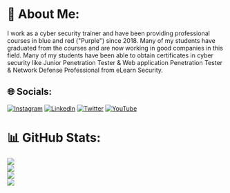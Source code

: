 # 💫 About Me:
I work as a cyber security trainer and have been providing professional courses in blue and red ("Purple") since 2018. Many of my students have graduated from the courses and are now working in good companies in this field. Many of my students have been able to obtain certificates in cyber security like Junior Penetration Tester & Web application Penetration Tester & Network Defense Professional from eLearn Security.


## 🌐 Socials:
[![Instagram](https://img.shields.io/badge/Instagram-%23E4405F.svg?logo=Instagram&logoColor=white)](https://instagram.com/5q_zx) [![LinkedIn](https://img.shields.io/badge/LinkedIn-%230077B5.svg?logo=linkedin&logoColor=white)](https://linkedin.com/in/asaad-alharthy) [![Twitter](https://img.shields.io/badge/Twitter-%231DA1F2.svg?logo=Twitter&logoColor=white)](https://twitter.com/0xBl4ck) [![YouTube](https://img.shields.io/badge/YouTube-%23FF0000.svg?logo=YouTube&logoColor=white)](https://youtube.com/@UCU80p-vLMqweSeGM-UMqbSw) 
# 📊 GitHub Stats:
![](https://github-readme-stats.vercel.app/api?username=crushingxom&theme=vue-dark&hide_border=false&include_all_commits=true&count_private=true)<br/>
![](https://github-readme-streak-stats.herokuapp.com/?user=crushingxom&theme=vue-dark&hide_border=false)<br/>
![](https://wigle.net][img]https://wigle.net/bi/J_rJOm7Zc4YMW8d5qri82Q.png)<br/>
<a href="https://wigle.net">
<img border="0" src="https://wigle.net/bi/J_rJOm7Zc4YMW8d5qri82Q.png">
</a>
